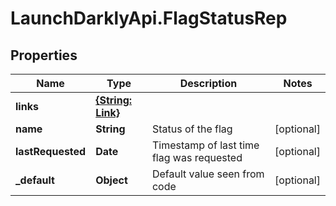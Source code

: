 # LaunchDarklyApi.FlagStatusRep

## Properties

Name | Type | Description | Notes
------------ | ------------- | ------------- | -------------
**links** | [**{String: Link}**](Link.md) |  | 
**name** | **String** | Status of the flag | [optional] 
**lastRequested** | **Date** | Timestamp of last time flag was requested | [optional] 
**_default** | **Object** | Default value seen from code | [optional] 



